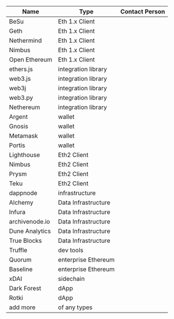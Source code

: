  Name                             | Type          | Contact Person |
--- | -------------------------------- | -------------- |
BeSu | Eth 1.x Client ||
Geth | Eth 1.x Client ||
Nethermind | Eth 1.x Client ||
Nimbus | Eth 1.x Client ||
Open Ethereum | Eth 1.x Client ||
ethers.js | integration library ||
web3.js | integration library ||
web3j | integration library ||
web3.py | integration library ||
Nethereum | integration library ||
Argent | wallet ||
Gnosis | wallet ||
Metamask | wallet ||
Portis | wallet ||
Lighthouse | Eth2 Client ||
Nimbus | Eth2 Client ||
Prysm | Eth2 Client ||
Teku | Eth2 Client ||
dappnode | infrastructure ||
Alchemy | Data Infrastructure ||
Infura | Data Infrastructure ||
archivenode.io | Data Infrastructure ||
Dune Analytics | Data Infrastructure ||
True Blocks | Data Infrastructure ||
Truffle | dev tools ||
Quorum | enterprise Ethereum ||
Baseline | enterprise Ethereum ||
xDAI | sidechain ||
Dark Forest | dApp ||
Rotki | dApp ||
add more | of any types ||
